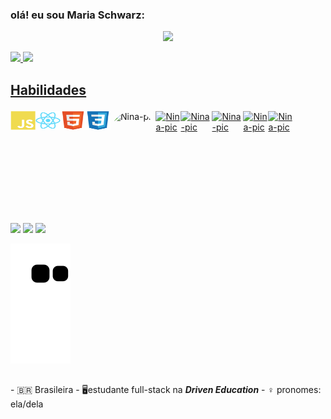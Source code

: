### olá! eu sou  Maria Schwarz:
  <p align="center">
  <img src="https://readme-typing-svg.herokuapp.com?color=FF69B4&lines=%F0%9F%91%A8%F0%9F%8F%BB%E2%80%8D%F0%9F%92%BB+I'm+a+Student+at+DrivenEducation!+;Welcome+to+my+Github+profile!">
</p>
     
  
<div style="display:flex" align="center">
  <a href="https://github.com/NinaS23">
  <img height="190em" src="https://github-readme-stats.vercel.app/api?username=NinaS23&show_icons=true&theme=dracula&include_all_commits=true&count_private=true"/>
  <img height="190em" src="https://github-readme-stats.vercel.app/api/top-langs/?username=NinaS23&layout=compact&langs_count=7&theme=dracula"/>
</div>
   </div>
 
  ## <p> Habilidades </p>
  
<div> 
<div style="display: flex"><br>
  <img align="center" alt="Nina-Js" height="30" width="40" src="https://raw.githubusercontent.com/devicons/devicon/master/icons/javascript/javascript-plain.svg">
  <img align="center" alt="Ninaa-React" height="30" width="40" src="https://raw.githubusercontent.com/devicons/devicon/master/icons/react/react-original.svg">
  <img align="center" alt="Nina-HTML" height="30" width="40" src="https://raw.githubusercontent.com/devicons/devicon/master/icons/html5/html5-original.svg">
  <img align="center" alt="Nina-CSS" height="30" width="40" src="https://raw.githubusercontent.com/devicons/devicon/master/icons/css3/css3-original.svg">
   <img align="right" alt="Nina-pic" height="150" style="border-radius:50px;" src="https://media.giphy.com/media/cZVPScEt5ZQmkdGYUe/giphy.gif">
  <img   align="center" alt="Nina-pic" " 
   <img src="https://cdn.jsdelivr.net/gh/devicons/devicon/icons/mongodb/mongodb-original.svg" width="40" height="40"/>                <img align="center" alt="Nina-pic"                                                                          
   <img src="https://cdn.jsdelivr.net/gh/devicons/devicon/icons/linux/linux-original.svg" width="50" height="40"/> 
          <img align="center" alt="Nina-pic"   
        <img src="https://cdn.jsdelivr.net/gh/devicons/devicon/icons/nodejs/nodejs-original.svg" width="50" height="40"/>
             <img align="center" alt="Nina-pic"   
        <img src="https://cdn.jsdelivr.net/gh/devicons/devicon/icons/express/express-original.svg" width="40" height="40"/>   
            <img align="center" alt="Nina-pic"   
        <img src="https://camo.githubusercontent.com/521b6af10b5409bdfefae1b331c084f5a9daa28290f347e4861fb17e817028f7/68747470733a2f2f63646e2e6a7364656c6976722e6e65742f67682f64657669636f6e732f64657669636f6e2f69636f6e732f706f737467726573716c2f706f737467726573716c2d706c61696e2e737667" width="40"  height="40"
        />   
        
        
</div>
  
  </div>
  
  ##
 
<div> 
  <a href="https://discord.com/channels/@me" target="_blank"><img src="https://img.shields.io/badge/Discord-7289DA?style=for-the-badge&logo=discord&logoColor=white" target="_blank"></a> 
  <a href="https://www.linkedin.com/in/maria-eduarda-marinho-schwarz-186ba2232/" target="_blank"><img src="https://img.shields.io/badge/-LinkedIn-%230077B5?style=for-the-badge&logo=linkedin&logoColor=white" target="_blank"></a> 
  <a href = "mailto:mariabevenuto062@gmail.com"><img src="https://img.shields.io/badge/-Gmail-%23333?style=for-the-badge&logo=gmail&logoColor=red" target="_blank"></a>
    
  ![Snake animation](https://github.com/NinaS23/NinaS23/blob/output/github-contribution-grid-snake.svg)
  </div>
  
  ##
 
<div> 
- 🇧🇷 Brasileira
- 🖥️estudante full-stack na <i><b>Driven Education</b></i>
- ♀️ pronomes: ela/dela

 </div>

